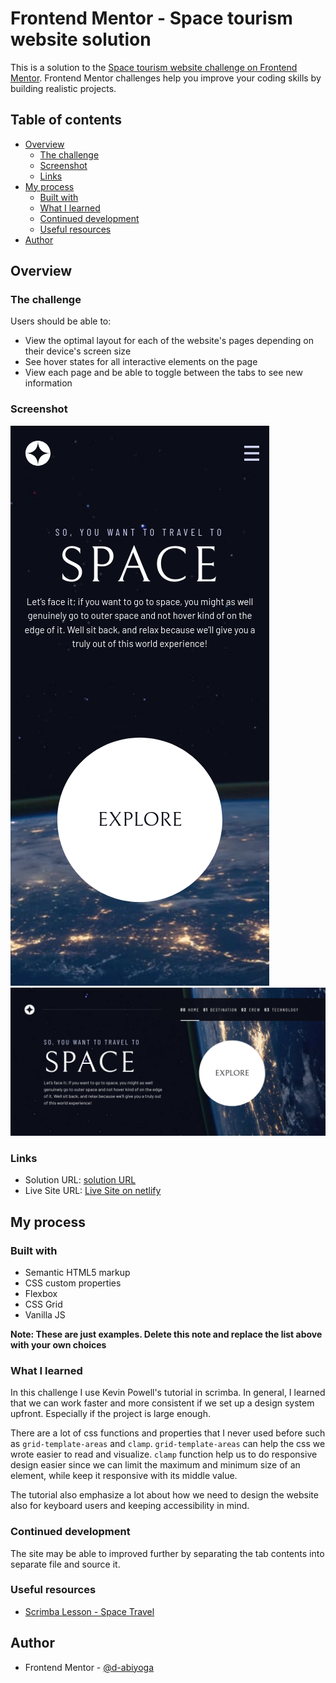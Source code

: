 # Frontend Mentor - Space tourism website solution

This is a solution to the [Space tourism website challenge on Frontend Mentor](https://www.frontendmentor.io/challenges/space-tourism-multipage-website-gRWj1URZ3). Frontend Mentor challenges help you improve your coding skills by building realistic projects. 

## Table of contents

- [Overview](#overview)
  - [The challenge](#the-challenge)
  - [Screenshot](#screenshot)
  - [Links](#links)
- [My process](#my-process)
  - [Built with](#built-with)
  - [What I learned](#what-i-learned)
  - [Continued development](#continued-development)
  - [Useful resources](#useful-resources)
- [Author](#author)

## Overview

### The challenge

Users should be able to:

- View the optimal layout for each of the website's pages depending on their device's screen size
- See hover states for all interactive elements on the page
- View each page and be able to toggle between the tabs to see new information

### Screenshot

![Mobile version](./screenshot/mobile.png)
![Desktop version](./screenshot/desktop.png)

### Links

- Solution URL: [solution URL](https://www.frontendmentor.io/solutions/space-tourism-web-with-vanillajs-css-grid-6Xbfj4-O7)
- Live Site URL: [Live Site on netlify](https://space-travel-web-d-abiyoga.netlify.app/)

## My process

### Built with

- Semantic HTML5 markup
- CSS custom properties
- Flexbox
- CSS Grid
- Vanilla JS

**Note: These are just examples. Delete this note and replace the list above with your own choices**

### What I learned

In this challenge I use Kevin Powell's tutorial in scrimba.
In general, I learned that we can work faster and more consistent if we set up a design system upfront.
Especially if the project is large enough.

There are a lot of css functions and properties that I never used before such as `grid-template-areas` and `clamp`.
`grid-template-areas` can help the css we wrote easier to read and visualize.
`clamp` function help us to do responsive design easier since we can limit the maximum and minimum size of an element, while keep it responsive with its middle value.

The tutorial also emphasize a lot about how we need to design the website also for keyboard users and keeping accessibility in mind.


### Continued development

The site may be able to improved further by separating the tab contents into separate file and source it.

### Useful resources

- [Scrimba Lesson - Space Travel](https://scrimba.com/learn/spacetravel) 

## Author

- Frontend Mentor - [@d-abiyoga](https://www.frontendmentor.io/profile/d-abiyoga)
